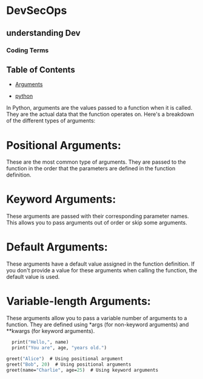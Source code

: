 # DevSecOps 

## understanding Dev
### Coding Terms
## Table of Contents

- [Arguments](#Arguments)

- [python](#python)
    
In Python, arguments are the values passed to a function when it is called. They are the actual data that the function operates on. 
Here's a breakdown of the different types of arguments:
# Positional Arguments:
These are the most common type of arguments. They are passed to the function in the order that the parameters are defined in the function definition.
# Keyword Arguments:
These arguments are passed with their corresponding parameter names. This allows you to pass arguments out of order or skip some arguments.
# Default Arguments:
These arguments have a default value assigned in the function definition. If you don't provide a value for these arguments when calling the function, the default value is used.
# Variable-length Arguments:
These arguments allow you to pass a variable number of arguments to a function. They are defined using *args (for non-keyword arguments) and **kwargs (for keyword arguments). 

```def greet(name, age=18):
  print("Hello,", name)
  print("You are", age, "years old.")

greet("Alice")  # Using positional argument
greet("Bob", 20)  # Using positional arguments
greet(name="Charlie", age=25)  # Using keyword arguments

